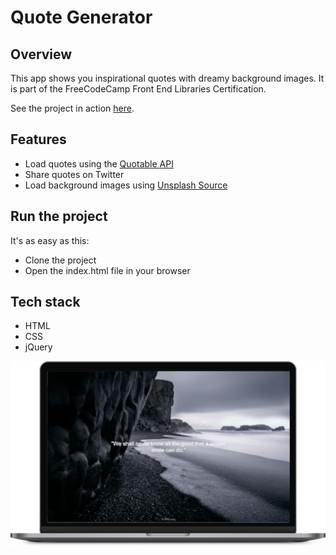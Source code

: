 # Quote Generator

## Overview

This app shows you inspirational quotes with dreamy background images.
It is part of the FreeCodeCamp Front End Libraries Certification.

See the project in action [here](https://jh1408.github.io/Quote-Generator/).

## Features

- Load quotes using the [Quotable API](https://github.com/lukePeavey/quotable)
- Share quotes on Twitter
- Load background images using [Unsplash Source](https://source.unsplash.com/)

## Run the project

It's as easy as this:
- Clone the project
- Open the index.html file in your browser

## Tech stack
- HTML
- CSS
- jQuery

![Quote Generator Mockup](./Quote_min.png)
